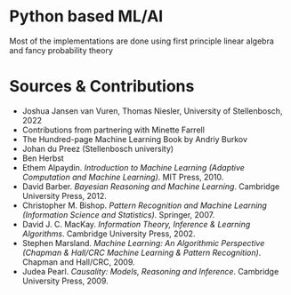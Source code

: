 # Python based ML/AI
Most of the implementations are done using first principle linear algebra and fancy probability theory

# Sources & Contributions
-  Joshua Jansen van Vuren, Thomas Niesler, University of Stellenbosch, 2022  
-  Contributions from partnering with Minette Farrell    
-  The Hundred-page Machine Learning Book by Andriy Burkov
-  Johan du Preez (Stellenbosch university) 
-  Ben Herbst
-  Ethem Alpaydin. *Introduction to Machine Learning (Adaptive Computation and Machine Learning)*. MIT Press, 2010.
-  David Barber. *Bayesian Reasoning and Machine Learning*. Cambridge University Press, 2012.
-  Christopher M. Bishop. *Pattern Recognition and Machine Learning (Information Science and Statistics)*. Springer, 2007.
-  David J. C. MacKay. *Information Theory, Inference & Learning Algorithms*. Cambridge University Press, 2002.
- Stephen Marsland. *Machine Learning: An Algorithmic Perspective (Chapman & Hall/CRC Machine Learning & Pattern Recognition)*. Chapman and Hall/CRC, 2009.
-  Judea Pearl. *Causality: Models, Reasoning and Inference*. Cambridge University Press, 2009.
